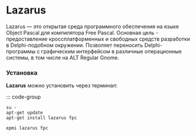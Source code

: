 # Lazarus

Lazarus — это открытая среда программного обеспечения на языке Object Pascal для компилятора Free Pascal.
Основная цель - предоставление кроссплатформенных и свободных средств разработки в Delphi-подобном окружении. Позволяет переносить Delphi-программы с графическим интерфейсом в различные операционные системы, в том числе на ALT Regular Gnome.


### Установка

**Lazarus** можно установить через терминал:

::: code-group

```shell[apt-get]
su -
apt-get update
apt-get install lazarus fpc
```

```shell[epm]
epmi lazarus fpc
```